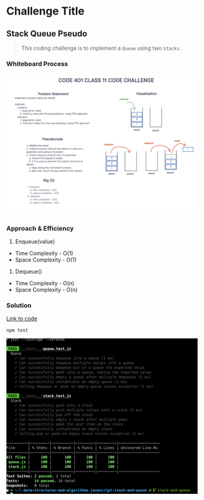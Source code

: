 # Challenge Title
## Stack Queue Pseudo
> This coding challenge is to implement a `Queue` using two `Stacks`.

### Whiteboard Process
![Stack Queue Pseudo](../images/stack-queue-pseudo.png)

### Approach & Efficiency
<!-- What approach did you take? Why? What is the Big O space/time for this approach? -->

1. Enqueue(value)
  * Time Complexity - O(1)
  * Space Complexity - O(1)
1. Dequeue()
  * Time Complexity - O(n)
  * Space Complexity - O(n)

### Solution
<!-- Show how to run your code, and examples of it in action -->
[Link to code](https://github.com/cleecoloma/data-structures-and-algorithms/tree/main/javascript/stack-queue-pseudo)
```text
npm test
```
![Stack Queue Pseudo](../images/stack-and-queue-test.png)

